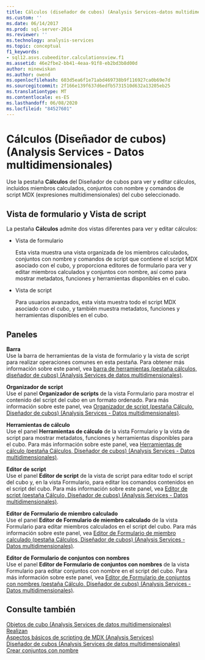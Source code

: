 ```yaml
---
title: Cálculos (diseñador de cubos) (Analysis Services-datos multidimensionales) | Microsoft Docs
ms.custom: ''
ms.date: 06/14/2017
ms.prod: sql-server-2014
ms.reviewer: ''
ms.technology: analysis-services
ms.topic: conceptual
f1_keywords:
- sql12.asvs.cubeeditor.calculationsview.f1
ms.assetid: 46e2fbe2-bb41-4eaa-91f8-eb2bd3b8d00d
author: minewiskan
ms.author: owend
ms.openlocfilehash: 603d5ea6f1e71abd469738b9f116927ca0b69e7d
ms.sourcegitcommit: 2f166e139f637d6edfb5731510d632a13205eb25
ms.translationtype: MT
ms.contentlocale: es-ES
ms.lasthandoff: 06/08/2020
ms.locfileid: "84527601"
---
```

# <a name="calculations-cube-designer-analysis-services---multidimensional-data"></a>Cálculos (Diseñador de cubos) (Analysis Services - Datos multidimensionales)
  Use la pestaña **Cálculos** del Diseñador de cubos para ver y editar cálculos, incluidos miembros calculados, conjuntos con nombre y comandos de script MDX (expresiones multidimensionales) del cubo seleccionado.  
  
## <a name="form-view-and-script-view"></a>Vista de formulario y Vista de script  
 La pestaña **Cálculos** admite dos vistas diferentes para ver y editar cálculos:  
  
-   Vista de formulario  
  
     Esta vista muestra una vista organizada de los miembros calculados, conjuntos con nombre y comandos de script que contiene el script MDX asociado con el cubo, y proporciona editores de formulario para ver y editar miembros calculados y conjuntos con nombre, así como para mostrar metadatos, funciones y herramientas disponibles en el cubo.  
  
-   Vista de script  
  
     Para usuarios avanzados, esta vista muestra todo el script MDX asociado con el cubo, y también muestra metadatos, funciones y herramientas disponibles en el cubo.  
  
## <a name="panes"></a>Paneles  
 **Barra**  
 Use la barra de herramientas de la vista de formulario y la vista de script para realizar operaciones comunes en esta pestaña. Para obtener más información sobre este panel, vea [barra de herramientas &#40;pestaña cálculos, diseñador de cubos&#41; &#40;Analysis Services de datos multidimensionales&#41;](toolbar-calculations-tab-cube-designer-analysis-services-multidimensional-data.md).  
  
 **Organizador de script**  
 Use el panel **Organizador de scripts** de la vista Formulario para mostrar el contenido del script del cubo en un formato ordenado. Para más información sobre este panel, vea [Organizador de script &#40;pestaña Cálculo, Diseñador de cubos&#41; &#40;Analysis Services - Datos multidimensionales&#41;](script-organizer-cube-designer-analysis-services-multidimensional-data.md).  
  
 **Herramientas de cálculo**  
 Use el panel **Herramientas de cálculo** de la vista Formulario y la vista de script para mostrar metadatos, funciones y herramientas disponibles para el cubo. Para más información sobre este panel, vea [Herramientas de cálculo &#40;pestaña Cálculos, Diseñador de cubos&#41; &#40;Analysis Services - Datos multidimensionales&#41;](calculation-tools-cube-designer-analysis-services-multidimensional-data.md).  
  
 **Editor de script**  
 Use el panel **Editor de script** de la vista de script para editar todo el script del cubo y, en la vista Formulario, para editar los comandos contenidos en el script del cubo. Para más información sobre este panel, vea [Editor de script &#40;pestaña Cálculo, Diseñador de cubos&#41; &#40;Analysis Services - Datos multidimensionales&#41;](script-editor-calculations-cube-designer-analysis-services-multidimensional-data.md).  
  
 **Editor de Formulario de miembro calculado**  
 Use el panel **Editor de Formulario de miembro calculado** de la vista Formulario para editar miembros calculados en el script del cubo. Para más información sobre este panel, vea [Editor de Formulario de miembro calculado &#40;pestaña Cálculos, Diseñador de cubos&#41; &#40;Analysis Services - Datos multidimensionales&#41;](calculated-member-form-editor-cube-designer-analysis-services-multidimensional-data.md).  
  
 **Editor de Formulario de conjuntos con nombres**  
 Use el panel **Editor de Formulario de conjuntos con nombres** de la vista Formulario para editar conjuntos con nombre en el script del cubo. Para más información sobre este panel, vea [Editor de Formulario de conjuntos con nombres &#40;pestaña Cálculo, Diseñador de cubos&#41; &#40;Analysis Services - Datos multidimensionales&#41;](named-set-form-editor-cube-designer-analysis-services-multidimensional-data.md).  
  
## <a name="see-also"></a>Consulte también  
 [Objetos de cubo &#40;Analysis Services de datos multidimensionales&#41;](multidimensional-models-olap-logical-cube-objects/cube-objects-analysis-services-multidimensional-data.md)   
 [Realizan](multidimensional-models-olap-logical-cube-objects/calculations.md)   
 [Aspectos básicos de scripting de MDX &#40;Analysis Services&#41;](multidimensional-models/mdx/mdx-scripting-fundamentals-analysis-services.md)   
 [Diseñador de cubos &#40;Analysis Services de datos multidimensionales&#41;](cube-designer-analysis-services-multidimensional-data.md)   
 [Crear conjuntos con nombre](multidimensional-models/create-named-sets.md)  
  
  
